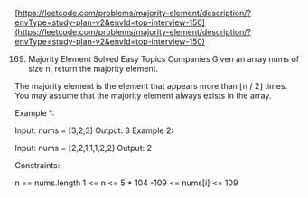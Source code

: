 [https://leetcode.com/problems/majority-element/description/?envType=study-plan-v2&envId=top-interview-150](https://leetcode.com/problems/majority-element/description/?envType=study-plan-v2&envId=top-interview-150)


169. Majority Element
Solved
Easy
Topics
Companies
Given an array nums of size n, return the majority element.

The majority element is the element that appears more than ⌊n / 2⌋ times. You may assume that the majority element always exists in the array.

 

Example 1:

Input: nums = [3,2,3]
Output: 3
Example 2:

Input: nums = [2,2,1,1,1,2,2]
Output: 2
 

Constraints:

n == nums.length
1 <= n <= 5 * 104
-109 <= nums[i] <= 109
 

